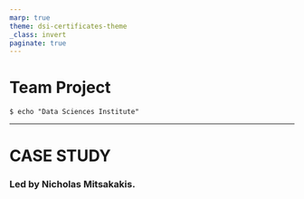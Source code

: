 ```yaml
---
marp: true
theme: dsi-certificates-theme
_class: invert
paginate: true
---
```


# Team Project
```
$ echo "Data Sciences Institute"
```
---

# CASE STUDY

### Led by Nicholas Mitsakakis.